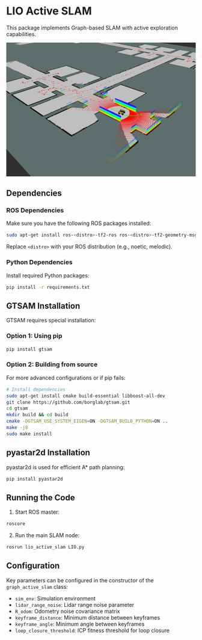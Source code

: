 # LIO Active SLAM

This package implements Graph-based SLAM with active exploration capabilities.

<img src="Figure/Figure_1.png" width="600" alt="Graph-based SLAM Example">

## Dependencies

### ROS Dependencies
Make sure you have the following ROS packages installed:
```bash
sudo apt-get install ros-<distro>-tf2-ros ros-<distro>-tf2-geometry-msgs ros-<distro>-tf2-sensor-msgs
```

Replace `<distro>` with your ROS distribution (e.g., noetic, melodic).


### Python Dependencies
Install required Python packages:
```bash
pip install -r requirements.txt
```

## GTSAM Installation

GTSAM requires special installation:

### Option 1: Using pip
```bash
pip install gtsam
```

### Option 2: Building from source
For more advanced configurations or if pip fails:
```bash
# Install dependencies
sudo apt-get install cmake build-essential libboost-all-dev
git clone https://github.com/borglab/gtsam.git
cd gtsam
mkdir build && cd build
cmake -DGTSAM_USE_SYSTEM_EIGEN=ON -DGTSAM_BUILD_PYTHON=ON ..
make -j8
sudo make install
```

## pyastar2d Installation

pyastar2d is used for efficient A* path planning:
```bash
pip install pyastar2d
```

## Running the Code

1. Start ROS master:
```bash
roscore
```

2. Run the main SLAM node:
```bash
rosrun lio_active_slam LIO.py
```

## Configuration

Key parameters can be configured in the constructor of the `graph_active_slam` class:
- `sim_env`: Simulation environment
- `lidar_range_noise`: Lidar range noise parameter
- `R_odom`: Odometry noise covariance matrix
- `keyframe_distance`: Minimum distance between keyframes
- `keyframe_angle`: Minimum angle between keyframes
- `loop_closure_threshold`: ICP fitness threshold for loop closure
